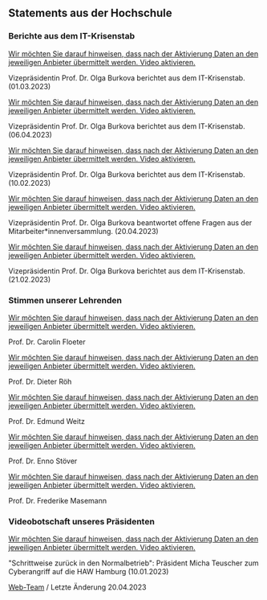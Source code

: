 Statements aus der Hochschule
----------

### Berichte aus dem IT-Krisenstab ###

[Wir möchten Sie darauf hinweisen, dass nach der Aktivierung Daten an den jeweiligen Anbieter übermittelt werden. Video aktivieren.](#play)

 Vizepräsidentin Prof. Dr. Olga Burkova berichtet aus dem IT-Krisenstab. (01.03.2023)

[Wir möchten Sie darauf hinweisen, dass nach der Aktivierung Daten an den jeweiligen Anbieter übermittelt werden. Video aktivieren.](#play)

 Vizepräsidentin Prof. Dr. Olga Burkova berichtet aus dem IT-Krisenstab. (06.04.2023)

[Wir möchten Sie darauf hinweisen, dass nach der Aktivierung Daten an den jeweiligen Anbieter übermittelt werden. Video aktivieren.](#play)

 Vizepräsidentin Prof. Dr. Olga Burkova berichtet aus dem IT-Krisenstab. (10.02.2023)

[Wir möchten Sie darauf hinweisen, dass nach der Aktivierung Daten an den jeweiligen Anbieter übermittelt werden. Video aktivieren.](#play)

 Vizepräsidentin Prof. Dr. Olga Burkova beantwortet offene Fragen aus der Mitarbeiter\*innenversammlung. (20.04.2023)

[Wir möchten Sie darauf hinweisen, dass nach der Aktivierung Daten an den jeweiligen Anbieter übermittelt werden. Video aktivieren.](#play)

 Vizepräsidentin Prof. Dr. Olga Burkova berichtet aus dem IT-Krisenstab. (21.02.2023)

### Stimmen unserer Lehrenden ###

[Wir möchten Sie darauf hinweisen, dass nach der Aktivierung Daten an den jeweiligen Anbieter übermittelt werden. Video aktivieren.](#play)

 Prof. Dr. Carolin Floeter

[Wir möchten Sie darauf hinweisen, dass nach der Aktivierung Daten an den jeweiligen Anbieter übermittelt werden. Video aktivieren.](#play)

 Prof. Dr. Dieter Röh

[Wir möchten Sie darauf hinweisen, dass nach der Aktivierung Daten an den jeweiligen Anbieter übermittelt werden. Video aktivieren.](#play)

 Prof. Dr. Edmund Weitz

[Wir möchten Sie darauf hinweisen, dass nach der Aktivierung Daten an den jeweiligen Anbieter übermittelt werden. Video aktivieren.](#play)

 Prof. Dr. Enno Stöver

[Wir möchten Sie darauf hinweisen, dass nach der Aktivierung Daten an den jeweiligen Anbieter übermittelt werden. Video aktivieren.](#play)

 Prof. Dr. Frederike Masemann

### Videobotschaft unseres Präsidenten ###

[Wir möchten Sie darauf hinweisen, dass nach der Aktivierung Daten an den jeweiligen Anbieter übermittelt werden. Video aktivieren.](#play)

 "Schrittweise zurück in den Normalbetrieb": Präsident Micha Teuscher zum Cyberangriff auf die HAW Hamburg (10.01.2023)

[Web-Team](#) / Letzte Änderung 20.04.2023
